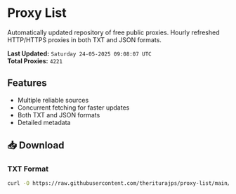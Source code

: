 # Proxy List

Automatically updated repository of free public proxies. Hourly refreshed HTTP/HTTPS proxies in both TXT and JSON formats.

**Last Updated:** `Saturday 24-05-2025 09:08:07 UTC`  
**Total Proxies:** `4221`

## Features
- Multiple reliable sources
- Concurrent fetching for faster updates
- Both TXT and JSON formats
- Detailed metadata

## 📥 Download

### TXT Format
```bash
curl -O https://raw.githubusercontent.com/theriturajps/proxy-list/main/proxies.txt